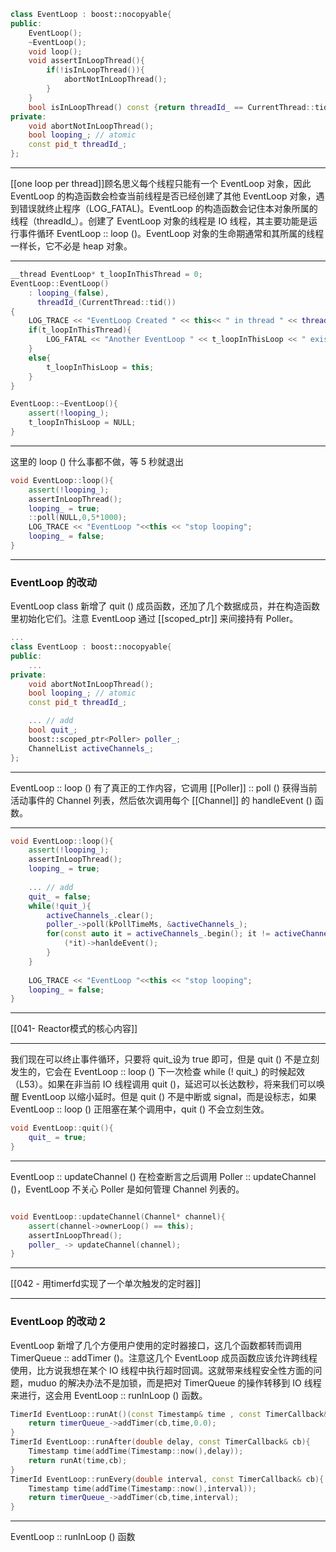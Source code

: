 

```c++
class EventLoop : boost::nocopyable{
public:
	EventLoop();
	~EventLoop();
	void loop();
	void assertInLoopThread(){
		if(!isInLoopThread()){
			abortNotInLoopThread();
		}
	}
	bool isInLoopThread() const {return threadId_ == CurrentThread::tid();}
private:
	void abortNotInLoopThread();
	bool looping_; // atomic
	const pid_t threadId_;
};

```
---

[[one loop per thread]]顾名思义每个线程只能有一个 EventLoop 对象，因此 EventLoop 的构造函数会检查当前线程是否已经创建了其他 EventLoop 对象，遇到错误就终止程序（LOG_FATAL)。EventLoop 的构造函数会记住本对象所属的线程（threadId_）。创建了 EventLoop 对象的线程是 IO 线程，其主要功能是运行事件循环 EventLoop :: loop ()。EventLoop 对象的生命期通常和其所属的线程一样长，它不必是 heap 对象。

---

```c++
__thread EventLoop* t_loopInThisThread = 0;
EventLoop::EventLoop()
	: looping_(false),
	  threadId_(CurrentThread::tid())
{
	LOG_TRACE << "EventLoop Created " << this<< " in thread " << threadId_;
	if(t_loopInThisThread){
		LOG_FATAL << "Another EventLoop " << t_loopInThisLoop << " exists in this thread" <<threadId_;	
	}
	else{
		t_loopInThisLoop = this;
	}
}

EventLoop::~EventLoop(){
	assert(!looping_);
	t_loopInThisLoop = NULL;
}
```

--- 

这里的 loop () 什么事都不做，等 5 秒就退出
```c++
void EventLoop::loop(){
	assert(!looping_);
	assertInLoopThread();
	looping_ = true;
	::poll(NULL,0,5*1000);
	LOG_TRACE << "EventLoop "<<this << "stop looping";
	looping_ = false;
}

```

---

### EventLoop 的改动

EventLoop class 新增了 quit () 成员函数，还加了几个数据成员，并在构造函数里初始化它们。注意 EventLoop 通过 [[scoped_ptr]] 来间接持有 Poller。
```c++
...
class EventLoop : boost::nocopyable{
public:
	...
private:
	void abortNotInLoopThread();
	bool looping_; // atomic
	const pid_t threadId_;

	... // add
	bool quit_;
	boost::scoped_ptr<Poller> poller_;
	ChannelList activeChannels_;
};

```

---

EventLoop :: loop () 有了真正的工作内容，它调用 [[Poller]] :: poll () 获得当前活动事件的 Channel 列表，然后依次调用每个 [[Channel]] 的 handleEvent () 函数。

---

```c++
void EventLoop::loop(){
	assert(!looping_);
	assertInLoopThread();
	looping_ = true;
	
	... // add
	quit_ = false;
	while(!quit_){
		activeChannels_.clear();
		poller_->poll(kPollTimeMs, &activeChannels_);
		for(const auto it = activeChannels_.begin(); it != activeChannels_.end(); ++it){
			(*it)->hanldeEvent();
		}
	}
	
	LOG_TRACE << "EventLoop "<<this << "stop looping";
	looping_ = false;
}

```

---
[[041- Reactor模式的核心内容]]

---

我们现在可以终止事件循环，只要将 quit_设为 true 即可，但是 quit () 不是立刻发生的，它会在 EventLoop :: loop () 下一次检查 while (! quit_) 的时候起效（L53）。如果在非当前 IO 线程调用 quit ()，延迟可以长达数秒，将来我们可以唤醒 EventLoop 以缩小延时。但是 quit () 不是中断或 signal，而是设标志，如果 EventLoop :: loop () 正阻塞在某个调用中，quit () 不会立刻生效。

```c++
void EventLoop::quit(){
	quit_ = true;
}

```

---

EventLoop :: updateChannel () 在检查断言之后调用 Poller :: updateChannel ()，EventLoop 不关心 Poller 是如何管理 Channel 列表的。

```c++

void EventLoop::updateChannel(Channel* channel){
	assert(channel->ownerLoop() == this);
	assertInLoopThread();
	poller_ -> updateChannel(channel);
}
```

---

[[042 - 用timerfd实现了一个单次触发的定时器]]

---

### EventLoop 的改动 2

EventLoop 新增了几个方便用户使用的定时器接口，这几个函数都转而调用 TimerQueue :: addTimer ()。注意这几个 EventLoop 成员函数应该允许跨线程使用，比方说我想在某个 IO 线程中执行超时回调。这就带来线程安全性方面的问题，muduo 的解决办法不是加锁，而是把对 TimerQueue 的操作转移到 IO 线程来进行，这会用 EventLoop :: runInLoop () 函数。


```c++
TimerId EventLoop::runAt()(const Timestamp& time , const TimerCallback& cb){
	return timerQueue_->addTimer(cb,time,0.0);
}
TimerId EventLoop::runAfter(double delay, const TimerCallback& cb){
	Timestamp time(addTime(Timestamp::now(),delay));
	return runAt(time,cb);
}
TimerId EventLoop::runEvery(double interval, const TimerCallback& cb){
	Timestamp time(addTime(Timestamp::now(),interval));
	return timerQueue_->addTimer(cb,time,interval);
}

```

---

EventLoop :: runInLoop () 函数